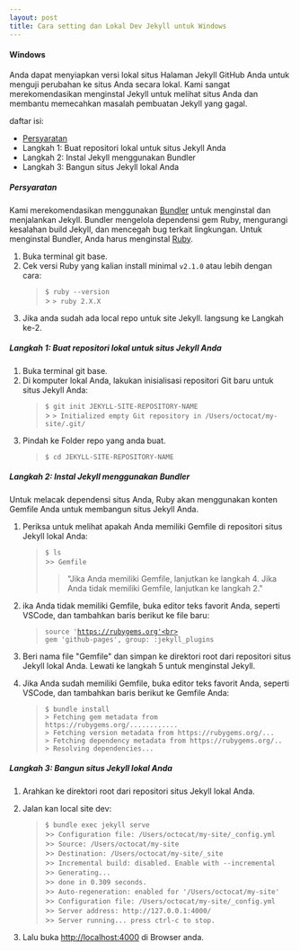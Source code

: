 ```yaml
---
layout: post
title: Cara setting dan Lokal Dev Jekyll untuk Windows
---
```


#### Windows

Anda dapat menyiapkan versi lokal situs Halaman Jekyll GitHub Anda untuk menguji perubahan ke situs Anda secara lokal. Kami sangat merekomendasikan menginstal Jekyll untuk melihat situs Anda dan membantu memecahkan masalah pembuatan Jekyll yang gagal.

daftar isi:

- [Persyaratan](#Persyaratan)
- Langkah 1: Buat repositori lokal untuk situs Jekyll Anda
- Langkah 2: Instal Jekyll menggunakan Bundler
- Langkah 3: Bangun situs Jekyll lokal Anda

##### Persyaratan

Kami merekomendasikan menggunakan [Bundler](http://bundler.io/) untuk menginstal dan menjalankan Jekyll. Bundler mengelola dependensi gem Ruby, mengurangi kesalahan build Jekyll, dan mencegah bug terkait lingkungan. Untuk menginstal Bundler, Anda harus menginstal [Ruby](https://www.ruby-lang.org/).

1. Buka terminal git base.
2. Cek versi Ruby yang kalian install minimal `v2.1.0` atau lebih dengan cara:
   > `$ ruby --version`<br> > `> ruby 2.X.X`
3. Jika anda sudah ada local repo untuk site Jekyll. langsung ke Langkah ke-2.

##### Langkah 1: Buat repositori lokal untuk situs Jekyll Anda

1. Buka terminal git base.
2. Di komputer lokal Anda, lakukan inisialisasi repositori Git baru untuk situs Jekyll Anda:
   > `$ git init JEKYLL-SITE-REPOSITORY-NAME`<br> > `> Initialized empty Git repository in /Users/octocat/my-site/.git/`
3. Pindah ke Folder repo yang anda buat.
   > `$ cd JEKYLL-SITE-REPOSITORY-NAME`

##### Langkah 2: Instal Jekyll menggunakan Bundler

Untuk melacak dependensi situs Anda, Ruby akan menggunakan konten Gemfile Anda untuk membangun situs Jekyll Anda.

1. Periksa untuk melihat apakah Anda memiliki Gemfile di repositori situs Jekyll lokal Anda:

   > `$ ls`<br> >`> Gemfile`<br>
   >
   > > "Jika Anda memiliki Gemfile, lanjutkan ke langkah 4. Jika Anda tidak memiliki Gemfile, lanjutkan ke langkah 2."

2. ika Anda tidak memiliki Gemfile, buka editor teks favorit Anda, seperti VSCode, dan tambahkan baris berikut ke file baru:

   > <code>source 'https://rubygems.org'<br>
   > gem 'github-pages', group: :jekyll_plugins</code>

3. Beri nama file "Gemfile" dan simpan ke direktori root dari repositori situs Jekyll lokal Anda. Lewati ke langkah 5 untuk menginstal Jekyll.

4. Jika Anda sudah memiliki Gemfile, buka editor teks favorit Anda, seperti VSCode, dan tambahkan baris berikut ke Gemfile Anda:
   > `$ bundle install`<br>
   > `> Fetching gem metadata from https://rubygems.org/............`<br>
   > `> Fetching version metadata from https://rubygems.org/...`<br>
   > `> Fetching dependency metadata from https://rubygems.org/..`<br>
   > `> Resolving dependencies...`

##### Langkah 3: Bangun situs Jekyll lokal Anda

1. Arahkan ke direktori root dari repositori situs Jekyll lokal Anda.

2. Jalan kan local site dev:

   > `$ bundle exec jekyll serve`<br> >`> Configuration file: /Users/octocat/my-site/_config.yml`<br> >`> Source: /Users/octocat/my-site`<br> >`> Destination: /Users/octocat/my-site/_site`<br> >`> Incremental build: disabled. Enable with --incremental`<br> >`> Generating...`<br> >`> done in 0.309 seconds.`<br> >`> Auto-regeneration: enabled for '/Users/octocat/my-site'`<br> >`> Configuration file: /Users/octocat/my-site/_config.yml`<br> >`> Server address: http://127.0.0.1:4000/`<br> >`> Server running... press ctrl-c to stop.`<br>

3. Lalu buka [http://localhost:4000](http://localhost:4000) di Browser anda.
